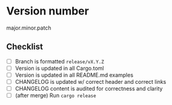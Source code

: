 # Version number

major.minor.patch

## Checklist

- [ ] Branch is formatted `release/vX.Y.Z`
- [ ] Version is updated in all Cargo.toml
- [ ] Version is updated in all README.md examples
- [ ] CHANGELOG is updated w/ correct header and correct links
- [ ] CHANGELOG content is audited for correctness and clarity
- [ ] (after merge) Run `cargo release`
